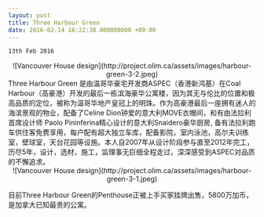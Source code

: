 ```yaml
---
layout: post
title: Three Harbour Green
date: 2016-02-14 16:22:38.000000000 +09:00
---
```

`13th Feb 2016`
<center>
<div>
  ![Vancouver House design](http://project.olim.ca/assets/images/harbour-green-3-2.jpeg)
</div>
</center>


<div>
Three Harbour Green 是由温哥华豪宅开发商ASPEC（香港新鸿基）在Coal Harbour（高豪港）开发的最后一栋滨海豪华公寓楼，因为其无与伦比的位置和极高品质的定位，被称为温哥华地产皇冠上的明珠。作为高豪港最后一座拥有迷人的海滨景观的物业，配备了Celine Dion钟爱的意大利MOVE衣帽间，和有由法拉利首席设计师 Paolo Pininferina精心设计的意大利Snaidero豪华厨房, 备有法拉利跑车供住客免费享用，每户配有超大独立车库，配备影院，室内泳池，高尔夫训练室，壁球室，天台花园等设施。本人自2007年从设计阶段参与直至2012年完工，历尽5年，设计，选材，施工，监理事无巨细全程走过，深深感受到ASPEC对品质的不懈追求。
</div>


<center>
<div>
  ![Vancouver House design](http://project.olim.ca/assets/images/harbour-green-3-1.jpeg)
</div>
</center>


目前Three Harbour Green的Penthouse正被上手买家挂牌出售，5800万加币，是加拿大已知最贵的公寓。
